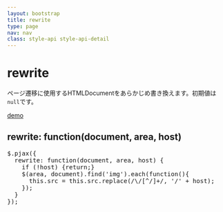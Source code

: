 ```yaml
---
layout: bootstrap
title: rewrite
type: page
nav: nav
class: style-api style-api-detail
---
```


# rewrite
ページ遷移に使用するHTMLDocumentをあらかじめ書き換えます。初期値は`null`です。

<a href="{{ site.basepath }}demo/area/" target="_blank" class="btn btn-primary" role="button">demo</a>

## rewrite: function(document, area, host)

<pre class="sh brush: js;">
$.pjax({
  rewrite: function(document, area, host) {
    if (!host) {return;}
    $(area, document).find('img').each(function(){
      this.src = this.src.replace(/\/[^/]+/, '/' + host);
    });
  }
});
</pre>
